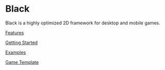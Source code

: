 # Black

Black is a highly optimized 2D framework for desktop and mobile games.  

[Features](https://blacksmith2d.io/#features)

[Getting Started](https://blacksmith2d.io/Docs/Tutorials/Getting%20Started)

[Examples](https://blacksmith2d.io/Docs/Examples)

[Game Template](https://github.com/MassiveHeights/Black-Template)
